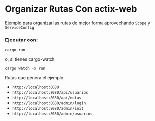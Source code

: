 # Organizar Rutas Con actix-web

Ejemplo para organizar las rutas de mejor forma aprovechando `Scope` y `ServiceConfig`

### Ejecutar con:

`cargo run`

o, si tienes cargo-watch

`cargo watch -x run`

Rutas que genera el ejemplo:

- `http://localhost:8080`
- `http://localhost:8080/api/usuarios`
- `http://localhost:8080/api/notas`
- `http://localhost:8080/admin/login`
- `http://localhost:8080/admin/init`
- `http://localhost:8080/admin/usuarios`
